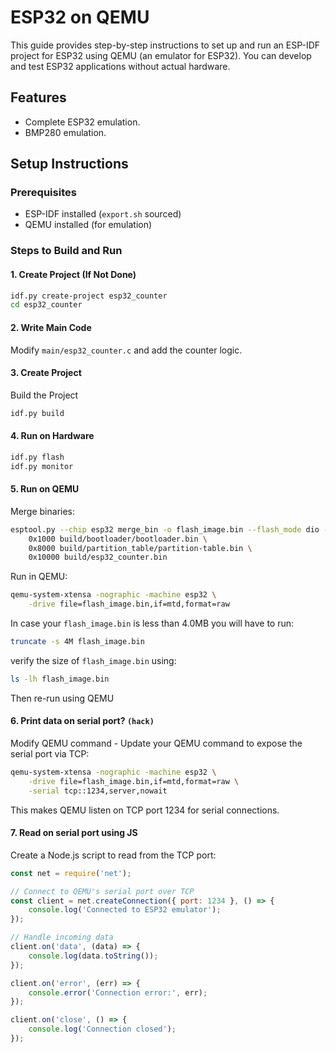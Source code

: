# ESP32 on QEMU

This guide provides step-by-step instructions to set up and run an ESP-IDF project for ESP32 using QEMU (an emulator for ESP32).  You can develop and test ESP32 applications without actual hardware.

## Features
- Complete ESP32 emulation.
- BMP280 emulation.

## Setup Instructions

### Prerequisites
- ESP-IDF installed (`export.sh` sourced)
- QEMU installed (for emulation)

### Steps to Build and Run

#### **1. Create Project (If Not Done)**
```bash
idf.py create-project esp32_counter
cd esp32_counter
```
#### **2. Write Main Code**
Modify `main/esp32_counter.c` and add the counter logic.

#### **3. Create Project**
Build the Project
```bash
idf.py build
```
#### **4. Run on Hardware**
```bash
idf.py flash
idf.py monitor
```
#### **5. Run on QEMU**
Merge binaries:
```bash
esptool.py --chip esp32 merge_bin -o flash_image.bin --flash_mode dio --flash_size 4MB \
    0x1000 build/bootloader/bootloader.bin \
    0x8000 build/partition_table/partition-table.bin \
    0x10000 build/esp32_counter.bin
```

Run in QEMU:
```bash
qemu-system-xtensa -nographic -machine esp32 \
    -drive file=flash_image.bin,if=mtd,format=raw
```

In case your `flash_image.bin` is less than 4.0MB you will have to run:
```bash
truncate -s 4M flash_image.bin
```

verify the size of `flash_image.bin` using:
```bash
ls -lh flash_image.bin
```

Then re-run using QEMU


#### **6. Print data on serial port? `(hack)`**
Modify QEMU command - Update your QEMU command to expose the serial port via TCP:
```bash
qemu-system-xtensa -nographic -machine esp32 \
    -drive file=flash_image.bin,if=mtd,format=raw \
    -serial tcp::1234,server,nowait
```
This makes QEMU listen on TCP port 1234 for serial connections.


#### **7. Read on serial port using JS**
Create a Node.js script to read from the TCP port:
```javascript
const net = require('net');

// Connect to QEMU's serial port over TCP
const client = net.createConnection({ port: 1234 }, () => {
    console.log('Connected to ESP32 emulator');
});

// Handle incoming data
client.on('data', (data) => {
    console.log(data.toString());
});

client.on('error', (err) => {
    console.error('Connection error:', err);
});

client.on('close', () => {
    console.log('Connection closed');
});
```